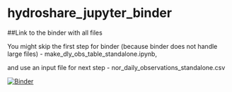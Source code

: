# hydroshare_jupyter_binder

##Link to the binder with all files

You might skip the first step for binder (because binder does not handle large files) - make_dly_obs_table_standalone.ipynb, 

and use an input file for next step - nor_daily_observations_standalone.csv

[![Binder](https://mybinder.org/badge.svg)](https://mybinder.org/v2/gh/Hydrocarpentry/hydroshare_jupyter_binder/master)
